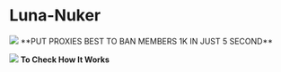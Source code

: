 # Luna-Nuker



<img src="https://user-images.githubusercontent.com/94025815/144698206-f7e3c8c5-ec08-4544-95a5-5b98929e811f.png"/>
**PUT PROXIES BEST TO BAN MEMBERS 1K IN JUST 5 SECOND**


<img src="https://drive.google.com/file/d/1M0G2V05Y5ySRslNpbtbENUPdD0-l2SPe/view?usp=sharing"/> **To Check How It Works**
